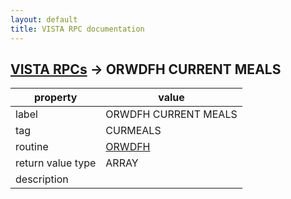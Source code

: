 ```yaml
---
layout: default
title: VISTA RPC documentation
---
```




## [VISTA RPCs](TableOfContent.md) &#8594; ORWDFH CURRENT MEALS 

 property | value 
--- | --- 
 label | ORWDFH CURRENT MEALS
 tag | CURMEALS
 routine | [ORWDFH](http://code.osehra.org/dox/Routine_ORWDFH_source.html)
 return value type | ARRAY
 description | 